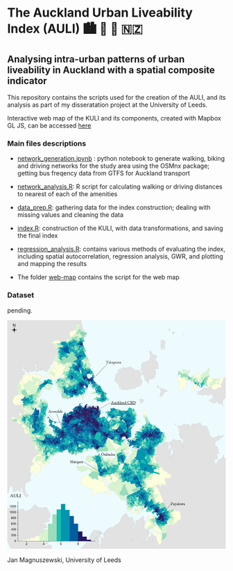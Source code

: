# The Auckland Urban Liveability Index (AULI) 🏙 🏡 🚃 🇳🇿

## Analysing intra-urban patterns of urban liveability in Auckland with a spatial composite indicator

This repository contains the scripts used for the creation of the AULI, and its analysis as part of my disseratation project at the University of Leeds.

Interactive web map of the KULI and its components, created with Mapbox GL JS, can be accessed [here](https://jan.magnuszewski.com/auli)

### Main files descriptions

-   [network_generation.ipynb](https://github.com/jankomag/uli-nz/blob/master/network_generation.ipynb) : python notebook to generate walking, biking and driving networks for the study area using the OSMnx package; getting bus freqency data from GTFS for Auckland transport

-   [network_analysis.R](https://github.com/jankomag/uli-nz/blob/master/network-analysis.R): R script for calculating walking or driving distances to nearest of each of the amenities

-   [data_prep.R](https://github.com/jankomag/uli-nz/blob/master/data_prep.R): gathering data for the index construction; dealing with missing values and cleaning the data

-   [index.R](https://github.com/jankomag/uli-nz/blob/master/index.R): construction of the KULI, with data transformations, and saving the final index

-   [regression_analysis.R](https://github.com/jankomag/uli-nz/blob/master/regression_analysis.R): contains various methods of evaluating the index, including spatial autocorrelation, regression analysis, GWR, and plotting and mapping the results

-   The folder [web-map](https://github.com/jankomag/uli-nz/tree/master/web-map) contains the script for the web map

### Dataset

pending.

![AULI](res/AULI_map.png)

Jan Magnuszewski, University of Leeds
